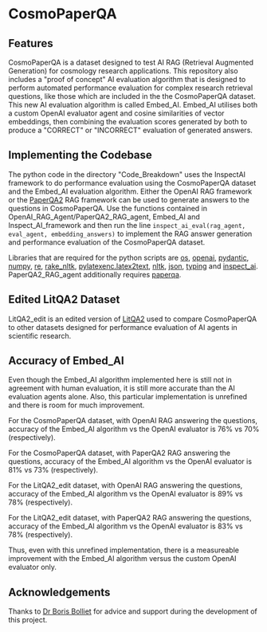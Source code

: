 # CosmoPaperQA

## Features
CosmoPaperQA is a dataset designed to test AI RAG (Retrieval Augmented Generation) for cosmology research applications. This repository also includes a "proof of concept" AI evaluation algorithm that is designed to perform automated performance evaluation for complex research retrieval questions, like those which are included in the the CosmoPaperQA dataset. This new AI evaluation algorithm is called Embed_AI. Embed_AI utilises both a custom OpenAI evaluator agent and cosine similarities of vector embeddings, then combining the evaluation scores generated by both to produce a "CORRECT" or "INCORRECT" evaluation of generated answers.

## Implementing the Codebase
The python code in the directory "Code_Breakdown" uses the InspectAI framework to do performance evaluation using the CosmoPaperQA dataset and the Embed_AI evaluation algorithm. Either the OpenAI RAG framework or the [PaperQA2](https://github.com/Future-House/paper-qa) RAG framework can be used to generate answers to the questions in CosmoPaperQA. Use the functions contained in OpenAI_RAG_Agent/PaperQA2_RAG_agent, Embed_AI and Inspect_AI_framework and then run the line `inspect_ai_eval(rag_agent, eval_agent, embedding_answers)` to implement the RAG answer generation and performance evaluation of the CosmoPaperQA dataset.

Libraries that are required for the python scripts are [os](https://docs.python.org/3/library/os.html), [openai](https://pypi.org/project/openai/), [pydantic](https://pypi.org/project/pydantic/), [numpy](https://pypi.org/project/numpy/), [re](https://docs.python.org/3/library/re.html), [rake_nltk](https://pypi.org/project/rake-nltk/), [pylatexenc.latex2text](https://pypi.org/project/pylatexenc/), [nltk](https://www.nltk.org/), [json](https://docs.python.org/3/library/json.html), [typing](https://docs.python.org/3/library/typing.html) and [inspect_ai](https://inspect.aisi.org.uk/). PaperQA2_RAG_agent additionally requires [paperqa](https://github.com/Future-House/paper-qa).

## Edited LitQA2 Dataset
LitQA2_edit is an edited version of [LitQA2](https://github.com/Future-House/LAB-Bench/blob/main/LitQA2/litqa-v2-public.jsonl) used to compare CosmoPaperQA to other datasets designed for performance evaluation of AI agents in scientific research.

## Accuracy of Embed_AI
Even though the Embed_AI algorithm implemented here is still not in agreement with human evaluation, it is still more accurate than the AI evaluation agents alone. Also, this particular implementation is unrefined and there is room for much improvement.

For the CosmoPaperQA dataset, with OpenAI RAG answering the questions, accuracy of the Embed_AI algorithm vs the OpenAI evaluator is 76% vs 70% (respectively).

For the CosmoPaperQA dataset, with PaperQA2 RAG answering the questions, accuracy of the Embed_AI algorithm vs the OpenAI evaluator is 81% vs 73% (respectively).

For the LitQA2_edit dataset, with OpenAI RAG answering the questions, accuracy of the Embed_AI algorithm vs the OpenAI evaluator is 89% vs 78% (respectively).

For the LitQA2_edit dataset, with PaperQA2 RAG answering the questions, accuracy of the Embed_AI algorithm vs the OpenAI evaluator is 83% vs 78% (respectively).

Thus, even with this unrefined implementation, there is a measureable improvement with the Embed_AI algorithm versus the custom OpenAI evaluator only.

## Acknowledgements
Thanks to [Dr Boris Bolliet](https://github.com/borisbolliet) for advice and support during the development of this project.

